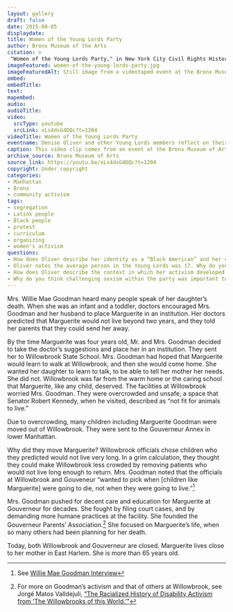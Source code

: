 ```yaml
---
layout: gallery
draft: false
date: 2015-08-05
displaydate: 
title: Women of the Young Lords Party
author: Bronx Museum of the Arts
citation: >
 "Women of the Young Lords Party," in New York City Civil Rights History, Accessed: [Month Day, Year], https://nyccivilrightshistory.org/site-preview/topics/black-latina-women/young-lords/women-of-the-young-lords-party.
imageFeatured: women-of-the-young-lords-party.jpg
imageFeaturedAlt: Still image from a videotaped event at the Bronx Museum showing a panel of women from the Young Lords sitting at a table and a speaker at a podium
embed: 
embedTitle: 
text: 
mapembed: 
audio: 
audioTitle: 
video: 
  srcType: youtube
  srcLink: xLs4dsG4DQc?t=1204
videoTitle: Women of the Young Lords Party
eventname: Denise Oliver and other Young Lords members reflect on their years in the party and what they learned.
caption: This video clip comes from an event at the Bronx Museum of Arts in 2015. At the event women in the Young Lords described the political climate in which the party emerged, why they joined, and how they navigated racism and sexism within the movement. In this clip, Denise Oliver describes the political context in which she and her fellow young activists forged new paths. 
archive_source: Bronx Museum of Arts
source_link: https://youtu.be/xLs4dsG4DQc?t=1204
copyright: Under copyright
categories: 
- Manhattan
- Bronx
- community activism
tags: 
- segregation
- Latinx people
- Black people
- protest
- curriculum
- organizing
- women's activism
questions:
- How does Oliver describe her identity as a “Black American” and her connection to Puerto Rican movements and politics? 
- Oliver notes the average person in the Young Lords was 17. Why do you think young people have been so instrumental in pushing social change, especially in education?
- How does Oliver describe the context in which her activism developed in the video clip?
- Why do you think challenging sexism within the party was important to Oliver?
---
```


Mrs. Willie Mae Goodman heard many people speak of her daughter’s death. When she was an infant and a toddler, doctors encouraged Mrs. Goodman and her husband to place Marguerite in an institution. Her doctors predicted that Marguerite would not live beyond two years, and they told her parents that they could send her away.

By the time Marguerite was four years old, Mr. and Mrs. Goodman decided to take the doctor’s suggestions and place her in an institution. They sent her to Willowbrook State School. Mrs. Goodman had hoped that Marguerite would learn to walk at Willowbrook, and then she would come home. She wanted her daughter to learn to talk, to be able to tell her mother her needs. She did not. Willowbrook was far from the warm home or the caring school that Marguerite, like any child, deserved. The facilities at Willowbrook worried Mrs. Goodman. They were overcrowded and unsafe, a space that Senator Robert Kennedy, when he visited, described as “not fit for animals to live.”

Due to overcrowding, many children including Marguerite Goodman were moved out of Willowbrook. They were sent to the Gouverneur Annex in lower Manhattan.

Why did they move Marguerite? Willowbrook officials chose children who they predicted would not live very long. In a grim calculation, they thought they could make Willowbrook less crowded by removing patients who would not live long enough to return. Mrs. Goodman noted that the officials at Willowbrook and Gouveneur “wanted to pick when [children like Marguerite] were going to die, not when they were going to live.”[^1]

Mrs. Goodman pushed for decent care and education for Marguerite at Gouverneur for decades. She fought by filing court cases, and by demanding more humane practices at the facility. She founded the Gouverneur Parents’ Association.[^2] She focused on Marguerite’s life, when so many others had been planning for her death.

Today, both Willowbrook and Gouverneur are closed. Marguerite lives close to her mother in East Harlem. She is more than 65 years old.

[^1]: See [Willie Mae Goodman Interview]( ../topics/black-latina-women/gouverneur-parents-association/willie-mae-goodman)

[^2]: For more on Goodman’s activism and that of others at Willowbrook, see Jorgé Matos Valldejuli, [“The Racialized History of Disability Activism from ‘The Willowbrooks of this World.’”]( https://activisthistory.com/2019/11/04/the-racialized-history-of-disability-activism-from-the-willowbrooks-of-this-world1/)

